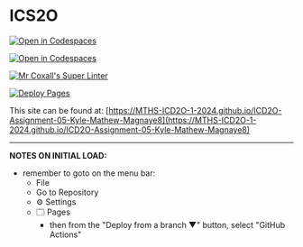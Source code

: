 # ICS2O

[![Open in Codespaces](https://classroom.github.com/assets/launch-codespace-2972f46106e565e64193e422d61a12cf1da4916b45550586e14ef0a7c637dd04.svg)](https://classroom.github.com/open-in-codespaces?assignment_repo_id=19651520)

[![Open in Codespaces](https://classroom.github.com/assets/launch-codespace-2972f46106e565e64193e422d61a12cf1da4916b45550586e14ef0a7c637dd04.svg)](https://classroom.github.com/open-in-codespaces?assignment_repo_id=19099233)

[![Mr Coxall's Super Linter](https://github.com/MTHS-ICD2O-1-2024/ICD2O-Assignment-05-Kyle-Mathew-Magnaye8/workflows/Mr%20Coxall's%20Super%20Linter/badge.svg)](https://github.com/MTHS-ICD2O-1-2024/ICD2O-Assignment-05-Kyle-Mathew-Magnaye8/actions)

[![Deploy Pages](https://github.com/MTHS-ICD2O-1-2024/ICD2O-Assignment-05-Kyle-Mathew-Magnaye8/workflows/Deploy%20Pages/badge.svg)](https://github.com/MTHS-ICD2O-1-2024/ICD2O-Assignment-05-Kyle-Mathew-Magnaye8/actions)

This site can be found at: [https://MTHS-ICD2O-1-2024.github.io/ICD2O-Assignment-05-Kyle-Mathew-Magnaye8](https://MTHS-ICD2O-1-2024.github.io/ICD2O-Assignment-05-Kyle-Mathew-Magnaye8)

---

**NOTES ON INITIAL LOAD:**
- remember to goto on the menu bar:
  - File
  - Go to Repository
  - ⚙ Settings
  - 🗔 Pages
    - then from the "Deploy from a branch ▼" button, select "GitHub Actions"

